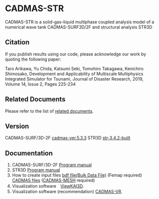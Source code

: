 # CADMAS-STR

CADMAS-STR is a solid-gas-liquid multiphase coupled analysis model of a numerical wave tank CADMAS-SURF3D/2F and structural analysis STR3D

## Citation

If you publish results using our code, please acknowledge our work by quoting the following paper:

Taro Arikawa, Yu Chida, Katsumi Seki, Tomohiro Takagawa, Kenichiro Shimosako, Development and Applicability of Multiscale Multiphysics Integrated Simulator for Tsunami, Journal of Disaster Research, 2019, Volume 14, Issue 2, Pages 225-234

## Related Documents

Please refer to the list of [related documents](/RelatedDocuments.md).

## Version

CADMAS-SURF/3D-2F [cadmas-ver.5.3.3](https://github.com/CADMAS-SURF/CADMAS-STR/tree/master/Src/cadmas_ver5.3.3)
STR3D [str-3.4.2-built](https://github.com/CADMAS-SURF/CADMAS-STR/tree/master/Src/str-3.4.2-built)

## Documentation

 1. CADMAS-SURF/3D-2F [Program manual](https://github.com/CADMAS-SURF/CADMAS-STR/blob/master/Manuals/CADMAS-STR_Program%20Instructions%20(CADMAS).pdf)
 2. STR3D [Program manual](https://github.com/CADMAS-SURF/CADMAS-STR/blob/master/Manuals/CADMAS-STR_Program%20Instructions.pdf)
 3. How to create input files [bdf file(Bulk Data File)](https://github.com/CADMAS-SURF/CADMAS-STR/blob/master/Manuals/CADMAS-STR_Program%20Instructions.pdf) (Femap required)
                              [CADMAS files](https://github.com/CADMAS-SURF/CADMAS-SURF-3D/blob/master/Manuals/CADMAS-MESH_Manual.pdf) ([CADMAS-MESH](https://github.com/CADMAS-SURF/CADMAS-MESH) required)
 4. Visualization software　[ViewKAI3D](https://github.com/CADMAS-SURF/Viewkai).
 5. Visualization software (recommendation) [CADMAS-VR](https://github.com/CADMAS-SURF/CADMAS-VR).
